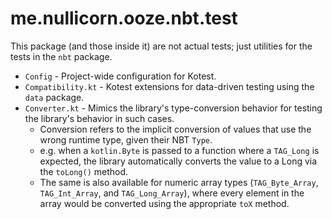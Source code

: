 # me.nullicorn.ooze.nbt.test

This package (and those inside it) are not actual tests; just utilities for the tests in the `nbt`
package.

- `Config` - Project-wide configuration for Kotest.
- `Compatibility.kt` - Kotest extensions for data-driven testing using the `data` package.
- `Converter.kt` - Mimics the library's type-conversion behavior for testing the library's behavior
  in such cases.
    - Conversion refers to the implicit conversion of values that use the wrong runtime type, given
      their NBT `Type`.
    - e.g. when a `kotlin.Byte` is passed to a function where a `TAG_Long` is expected, the library
      automatically converts the value to a Long via the `toLong()` method.
    - The same is also available for numeric array types (`TAG_Byte_Array`, `TAG_Int_Array`,
      and `TAG_Long_Array`), where every element in the array would be converted using the
      appropriate `toX` method.